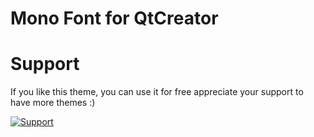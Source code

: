 # Mono Font for QtCreator

# Support
If you like this theme, you can use it for free appreciate your support to have more themes :)

<a href="https://www.buymeacoffee.com/foxoman" rel="Support">![Support](https://www.buymeacoffee.com/assets/img/custom_images/black_img.png)</a>
